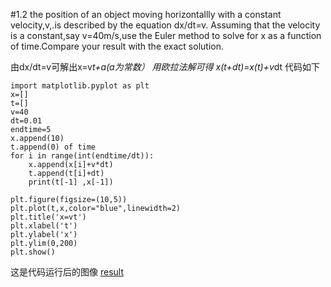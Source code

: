 #1.2
the position of an object moving horizontallly with a constant velocity,v,.is described by the equation dx/dt=v. Assuming that the velocity is a constant,say v=40m/s,use the Euler method to solve for x as a function of time.Compare your result with the exact solution.

由dx/dt=v可解出x=v*t+a(a为常数）
用欧拉法解可得
x(t+dt)=x(t)+v*dt
代码如下
```
import matplotlib.pyplot as plt
x=[]
t=[]
v=40
dt=0.01
endtime=5
x.append(10)
t.append(0) of time
for i in range(int(endtime/dt)):
	x.append(x[i]+v*dt)
	t.append(t[i]+dt)
	print(t[-1] ,x[-1])
    
plt.figure(figsize=(10,5))
plt.plot(t,x,color="blue",linewidth=2)
plt.title('x=vt')
plt.xlabel('t')
plt.ylabel('x')
plt.ylim(0,200)
plt.show()
```
这是代码运行后的图像
[result](https://github.com/ren-haojie/Computational_physics_N2015301020077/blob/master/python.png)


